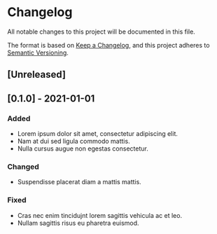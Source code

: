 # Changelog

All notable changes to this project will be documented in this file.

The format is based on [Keep a Changelog](https://keepachangelog.com/en/1.0.0/),
and this project adheres to [Semantic Versioning](https://semver.org/spec/v2.0.0.html).

## [Unreleased]

## [0.1.0] - 2021-01-01

### Added
- Lorem ipsum dolor sit amet, consectetur adipiscing elit.
- Nam at dui sed ligula commodo mattis.
- Nulla cursus augue non egestas consectetur.

### Changed
- Suspendisse placerat diam a mattis mattis.

### Fixed
- Cras nec enim tincidujnt lorem sagittis vehicula ac et leo.
- Nullam sagittis risus eu pharetra euismod.